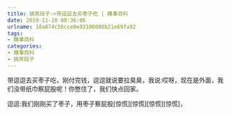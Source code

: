 ```yaml
---
title: 搞笑段子->带逗逗去买枣子吃 | 糗事百科
date: 2019-11-10 00:36:06
urlname: 18a674c56cce0e93106086b21e69fa92
tags: 
- 糗事百科
categories:
- 糗事百科
- 搞笑段子
---
```

带逗逗去买枣子吃，刚付完钱，逗逗就说要拉臭臭，我说:哎呀，现在是外面，我们没带纸巾察屁股呢！你憋住了，我们快点回家。

逗逗:我们刚刚买了枣子，用枣子察屁股[惊慌][惊慌][惊慌][惊慌]，


